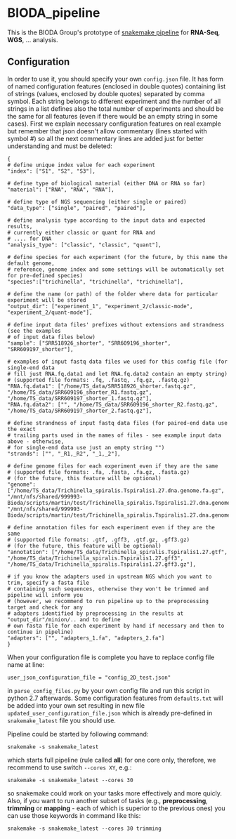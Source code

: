 # BIODA_pipeline
This is the BIODA Group's prototype of [snakemake pipeline](http://snakemake.readthedocs.io/en/stable/index.html) for **RNA-Seq**, **WGS**, ... analysis.

## Configuration
In order to use it, you should specify your own `config.json` file. It has form of named configuration features (enclosed in double quotes) containing list of strings (values, enclosed by double quotes) separated by comma symbol. Each string belongs to different experiment and the number of all strings in a list defines also the total number of experiments and should be the same for all features (even if there would be an empty string in some cases). First we explain necessary configuration features on real example but remember that json doesn't allow commentary (lines started with symbol #) so all the next commentary lines are added just for better understanding and must be deleted:
```
{
# define unique index value for each experiment
"index": ["S1", "S2", "S3"],

# define type of biological material (either DNA or RNA so far)
"material": ["RNA", "RNA", "RNA"],

# define type of NGS sequencing (either single or paired)
"data_type": ["single", "paired", "paired"],

# define analysis type according to the input data and expected results, 
# currently either classic or quant for RNA and
# .... for DNA
"analysis_type": ["classic", "classic", "quant"],

# define species for each experiment (for the future, by this name the default genome, 
# reference, genome index and some settings will be automatically set for pre-defined species)
"species":["trichinella", "trichinella", "trichinella"],

# define the name (or path) of the folder where data for particular experiment will be stored 
"output_dir": ["experiment_1", "experiment_2/classic-mode", "experiment_2/quant-mode"],

# define input data files' prefixes without extensions and strandness (see the examples 
# of input data files below)
"sample": ["SRR518926_shorter", "SRR609196_shorter", "SRR609197_shorter"],

# examples of input fastq data files we used for this config file (for single-end data 
# fill just RNA.fq.data1 and let RNA.fq.data2 contain an empty string)
# (supported file formats: .fq, .fastq, .fq.gz, .fastq.gz)
"RNA.fq.data1": ["/home/TS_data/SRR518926_shorter.fastq.gz", "/home/TS_data/SRR609196_shorter_R1.fastq.gz", "/home/TS_data/SRR609197_shorter_1.fastq.gz"],
"RNA.fq.data2": ["", "/home/TS_data/SRR609196_shorter_R2.fastq.gz", "/home/TS_data/SRR609197_shorter_2.fastq.gz"],

# define strandness of input fastq data files (for paired-end data use the exact 
# trailing parts used in the names of files - see example input data above - otherwise, 
# for single-end data use just an empty string "")
"strands": ["", "_R1,_R2", "_1,_2"],

# define genome files for each experiment even if they are the same 
# (supported file formats: .fa, .fasta, .fa.gz, .fasta.gz)
# (for the future, this feature will be optional)
"genome": ["/home/TS_data/Trichinella_spiralis.Tspiralis1.27.dna.genome.fa.gz", "/mnt/nfs/shared/999993-Bioda/scripts/martin/test/Trichinella_spiralis.Tspiralis1.27.dna.genome.fasta.gz", "/mnt/nfs/shared/999993-Bioda/scripts/martin/test/Trichinella_spiralis.Tspiralis1.27.dna.genome.fasta.gz"],

# define annotation files for each experiment even if they are the same
# (supported file formats: .gtf, .gff3, .gtf.gz, .gff3.gz)
# (for the future, this feature will be optional)
"annotation": ["/home/TS_data/Trichinella_spiralis.Tspiralis1.27.gtf", "/home/TS_data/Trichinella_spiralis.Tspiralis1.27.gff3", "/home/TS_data/Trichinella_spiralis.Tspiralis1.27.gff3.gz"],

# if you know the adapters used in upstream NGS which you want to trim, specify a fasta file 
# containing such sequences, otherwise they won't be trimmed and pipeline will inform you 
# (however, we recommend to run pipeline up to the preprocessing target and check for any 
# adapters identified by preprocessing in the results at "output_dir"/minion/.. and to define
# own fasta file for each experiment by hand if necessary and then to continue in pipeline)
"adapters": ["", "adapters_1.fa", "adapters_2.fa"]
}
```

When your configuration file is complete you have to replace config file name at line: 
```
user_json_configuration_file = "config_2D_test.json"
``` 
in `parse_config_files.py` by your own config file and run this script in python 2.7 afterwards. Some configuration features from `defaults.txt` will be added into your own set resulting in new file `updated_user_configuration_file.json` which is already pre-defined in `snakemake_latest` file you should use. 

Pipeline could be started by following command:
```
snakemake -s snakemake_latest
```
which starts full pipeline (rule called **all**) for one core only, therefore, we recommend to use switch `--cores XY`, e.g.:
```
snakemake -s snakemake_latest --cores 30
```
so snakemake could work on your tasks more effectively and more quicly. Also, if you want to run another subset of tasks (e.g., **preprocessing**, **trimming** or **mapping** - each of which is superior to the previous ones) you can use those keywords in command like this:
```
snakemake -s snakemake_latest --cores 30 trimming
```
